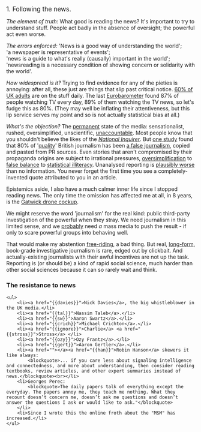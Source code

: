 <big>1. Following the news.</big><br>


<i>The element of truth</i>: What good is reading the news? It's important to try to understand stuff. People act badly in the absence of oversight; the powerful act even worse.
<br>

<i>The errors enforced:</i> 'News is a good way of understanding the world'; <br>'a newspaper is representative of events';<br> 'news is a guide to what's really (causally) important in the world';<br> 'newsreading is a necessary condition of showing concern or solidarity with the world'.
<br>

<i>How widespread is it?</i> Trying to find evidence for any of the pieties is annoying: after all, these just are things that slip past critical notice. <a href="{{med}}">60% of UK adults</a> are on the stuff daily. The last <a href="{{baro}}">Eurobarometer</a> found 87% of people watching TV every day, 89% of them watching the TV news, so let's fudge this as 80%. (They may well be inflating their attentiveness, but this lip service serves my point and so is not actually statistical bias at all.)<br>


<i>What's the objection?</i> The <a href="{{always}}">permanent</a> state of the media: sensationalist, rushed, oversimplified, unscientific, <a href="{{acc}}">unaccountable</a>. Most people know that you shouldn't believe the likes of the <i><a href="{{inq}}">National Inquirer</a></i>. But <a href="{{stud}}">one study</a> found that 80% of '<a href="{{qual}}">quality</a>' British journalism has been <a href="{{chur}}">a false journalism</a>, copied and pasted from PR sources. Even stories that aren't compromised by their propaganda origins are subject to irrational pressures, <a href="{{over}}">oversimplification</a> to <a href="{{bal}}">false balance</a> to <a href="{{gold}}">statistical</a><a href="{{ill}}"> illiteracy</a>. Unanalysed reporting is <a href="{{pla}}">plausibly worse</a> than no information. You never forget the first time you see a completely-invented quote attributed to you in an article.<br>

Epistemics aside, I also have a much calmer inner life since I stopped reading news. The only time the omission has  affected me at all, in 8 years, is the <a href="{{gat}}">Gatwick drone cockup</a>.

We might reserve the word 'journalism' for the real kind: public third-party investigation of the powerful when they stray. We need journalism in this limited sense, and we <a href="{{deb}}">probably</a> need <i>a</i> mass media to push the result - if only to scare powerful groups into behaving well. <br>

That would make my abstention <a href="{{free}}">free-riding</a>, a bad thing. But real, <a href="{{llll}}">long-form</a>, book-grade investigative journalism is rare, edged out by clickbait. And actually-existing journalists with their awful incentives are not up the task. Reporting is (or should be) a kind of rapid social science, much harder than other social sciences because it can so rarely wait and think.<br>

<div class="accordion">
<h3>The resistance to news</h3>
<div>

	<ul>
		<li><a href="{{davies}}">Nick Davies</a>, the big whistleblower in the UK media.</li>
		<li><a href="{{tal}}">Nassim Taleb</a>.</li>
		<li><a href="{{sw}}">Aaron Swartz</a>.</li>
		<li><a href="{{crich}}">Michael Crichton</a>.</li>
		<li><a href="{{ignore}}">Charlie</a> <a href="{{stross}}">Stross</a> </li>
		<li><a href="{{ozy}}">Ozy Frantz</a>.</li>
		<li><a href="{{gert}}">Aaron Gertler</a>.</li>
		<li><a href=""></a><a href="{{han}}">Robin Hanson</a> skewers it like always: 
			<blockquote>... if you care less about signaling intelligence and connectedness, and more about understanding, then consider reading textbooks, review articles, and other expert summaries instead of news.</blockquote><br></li>
		<li>Georges Perec:
			<blockquote>The daily papers talk of everything except the everyday. The papers annoy me, they teach me nothing. What they recount doesn’t concern me, doesn’t ask me questions and doesn’t answer the questions I ask or would like to ask."</blockquote>
		</li>
		<li>Since I wrote this the online froth about the "MSM" has increased.</li>
	</ul>
</div>
</div>




<br /><br /><br> 